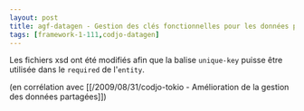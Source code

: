 ```yaml
---
layout: post
title: agf-datagen - Gestion des clés fonctionnelles pour les données partagées dans les xsd tokio
tags: [framework-1-111,codjo-datagen]
---
```

Les fichiers xsd ont été modifiés afin que la balise ```unique-key``` puisse être utilisée dans le ```required``` de l'```entity```.

(en corrélation avec [[/2009/08/31/codjo-tokio - Amélioration de la gestion des données partagées]])
